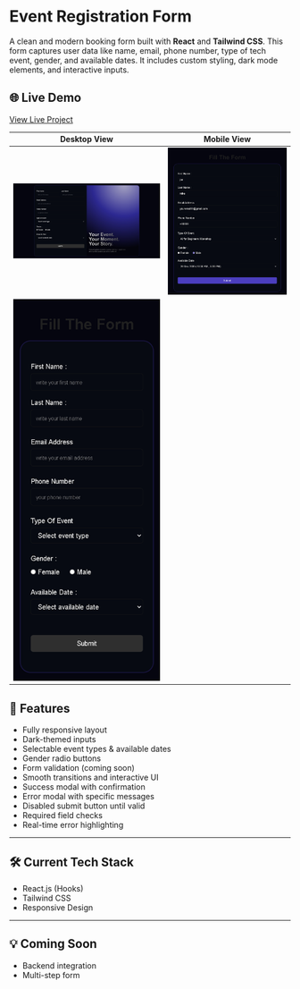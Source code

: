 # Event Registration Form

A clean and modern booking form built with **React** and **Tailwind CSS**. This form captures user data like name, email, phone number, type of tech event, gender, and available dates. It includes custom styling, dark mode elements, and interactive inputs.

## 🌐 Live Demo
[View Live Project](https://event-registration-form-eosin.vercel.app/) 


| Desktop View | Mobile View |
|--------------|-------------|
| ![Desktop Screenshot](./src/assets/desk%201.png) | ![tab Screenshot](./src/assets/tab%201.png) |
| ![mobile Screenshot](./src/assets/mob%201.png) | 



## 🚀 Features

- Fully responsive layout
- Dark-themed inputs
- Selectable event types & available dates
- Gender radio buttons
- Form validation (coming soon)
- Smooth transitions and interactive UI
- Success modal with confirmation
- Error modal with specific messages
- Disabled submit button until valid
- Required field checks
- Real-time error highlighting


---

## 🛠️ Current Tech Stack
- React.js (Hooks)
- Tailwind CSS
- Responsive Design

---

## 💡 Coming Soon

- Backend integration
- Multi-step form
